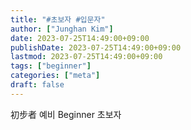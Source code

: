 ```yaml
---
title: "#초보자 #입문자"
author: ["Junghan Kim"]
date: 2023-07-25T14:49:00+09:00
publishDate: 2023-07-25T14:49:00+09:00
lastmod: 2023-07-25T14:49:00+09:00
tags: ["beginner"]
categories: ["meta"]
draft: false
---
```


初步者 예비 Beginner 초보자
